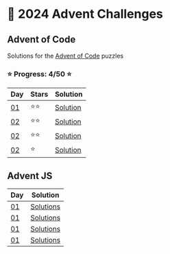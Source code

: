 # 📅 2024 Advent Challenges

## Advent of Code

Solutions for the [Advent of Code](https://adventofcode.com/) puzzles

### ⭐ Progress: 4/50 ⭐

| Day                                       | Stars | Solution                                                                                           |
| ----------------------------------------- | ----- | -------------------------------------------------------------------------------------------------- |
| [01](https://adventofcode.com/2024/day/1) | ⭐⭐  | [Solution](https://github.com/311chaos/30-days-advent-calendar/blob/main/adventofcode.com/day-01/) |
| [02](https://adventofcode.com/2024/day/2) | ⭐⭐  | [Solution](https://github.com/311chaos/30-days-advent-calendar/blob/main/adventofcode.com/day-02/) |
| [02](https://adventofcode.com/2024/day/3) | ⭐⭐  | [Solution](https://github.com/311chaos/30-days-advent-calendar/blob/main/adventofcode.com/day-03/) |
| [02](https://adventofcode.com/2024/day/4) | ⭐    | [Solution](https://github.com/311chaos/30-days-advent-calendar/blob/main/adventofcode.com/day-04/) |

## Advent JS

| Day                                             | Solution                                                                                        |
| ----------------------------------------------- | ----------------------------------------------------------------------------------------------- |
| [01](https://adventjs.dev/en/challenges/2024/1) | [Solutions](https://github.com/311chaos/30-days-advent-calendar/blob/main/adventjs.dev/day-01/) |
| [01](https://adventjs.dev/en/challenges/2024/2) | [Solutions](https://github.com/311chaos/30-days-advent-calendar/blob/main/adventjs.dev/day-02/) |
| [01](https://adventjs.dev/en/challenges/2024/3) | [Solutions](https://github.com/311chaos/30-days-advent-calendar/blob/main/adventjs.dev/day-03/) |
| [01](https://adventjs.dev/en/challenges/2024/4) | [Solutions](https://github.com/311chaos/30-days-advent-calendar/blob/main/adventjs.dev/day-04/) |
